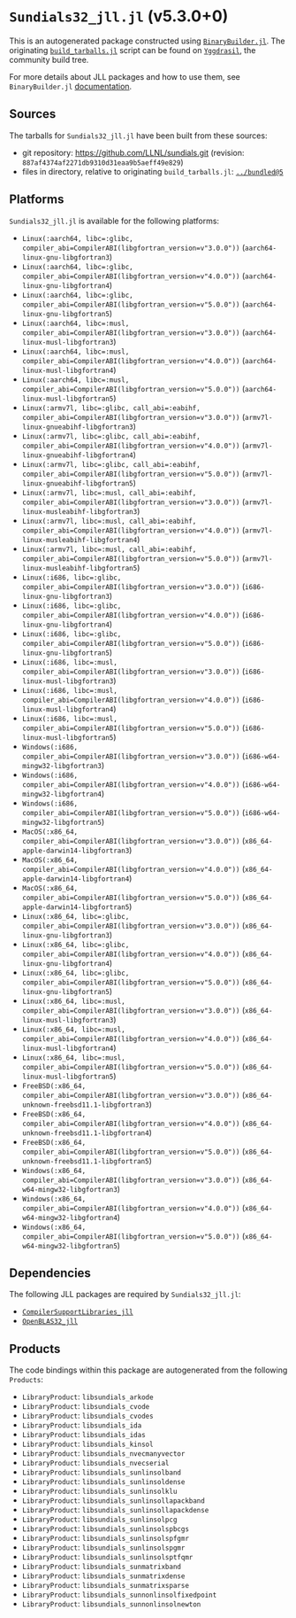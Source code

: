 # `Sundials32_jll.jl` (v5.3.0+0)

This is an autogenerated package constructed using [`BinaryBuilder.jl`](https://github.com/JuliaPackaging/BinaryBuilder.jl). The originating [`build_tarballs.jl`](https://github.com/JuliaPackaging/Yggdrasil/blob/c8b08d677b73fe1ba0fa140df6cfe708337b58f4/S/Sundials/Sundials32@5/build_tarballs.jl) script can be found on [`Yggdrasil`](https://github.com/JuliaPackaging/Yggdrasil/), the community build tree.

For more details about JLL packages and how to use them, see `BinaryBuilder.jl` [documentation](https://juliapackaging.github.io/BinaryBuilder.jl/dev/jll/).

## Sources

The tarballs for `Sundials32_jll.jl` have been built from these sources:

* git repository: https://github.com/LLNL/sundials.git (revision: `887af4374af2271db9310d31eaa9b5aeff49e829`)
* files in directory, relative to originating `build_tarballs.jl`: [`../bundled@5`](https://github.com/JuliaPackaging/Yggdrasil/tree/c8b08d677b73fe1ba0fa140df6cfe708337b58f4/S/Sundials/Sundials32@5/bundled@5)

## Platforms

`Sundials32_jll.jl` is available for the following platforms:

* `Linux(:aarch64, libc=:glibc, compiler_abi=CompilerABI(libgfortran_version=v"3.0.0"))` (`aarch64-linux-gnu-libgfortran3`)
* `Linux(:aarch64, libc=:glibc, compiler_abi=CompilerABI(libgfortran_version=v"4.0.0"))` (`aarch64-linux-gnu-libgfortran4`)
* `Linux(:aarch64, libc=:glibc, compiler_abi=CompilerABI(libgfortran_version=v"5.0.0"))` (`aarch64-linux-gnu-libgfortran5`)
* `Linux(:aarch64, libc=:musl, compiler_abi=CompilerABI(libgfortran_version=v"3.0.0"))` (`aarch64-linux-musl-libgfortran3`)
* `Linux(:aarch64, libc=:musl, compiler_abi=CompilerABI(libgfortran_version=v"4.0.0"))` (`aarch64-linux-musl-libgfortran4`)
* `Linux(:aarch64, libc=:musl, compiler_abi=CompilerABI(libgfortran_version=v"5.0.0"))` (`aarch64-linux-musl-libgfortran5`)
* `Linux(:armv7l, libc=:glibc, call_abi=:eabihf, compiler_abi=CompilerABI(libgfortran_version=v"3.0.0"))` (`armv7l-linux-gnueabihf-libgfortran3`)
* `Linux(:armv7l, libc=:glibc, call_abi=:eabihf, compiler_abi=CompilerABI(libgfortran_version=v"4.0.0"))` (`armv7l-linux-gnueabihf-libgfortran4`)
* `Linux(:armv7l, libc=:glibc, call_abi=:eabihf, compiler_abi=CompilerABI(libgfortran_version=v"5.0.0"))` (`armv7l-linux-gnueabihf-libgfortran5`)
* `Linux(:armv7l, libc=:musl, call_abi=:eabihf, compiler_abi=CompilerABI(libgfortran_version=v"3.0.0"))` (`armv7l-linux-musleabihf-libgfortran3`)
* `Linux(:armv7l, libc=:musl, call_abi=:eabihf, compiler_abi=CompilerABI(libgfortran_version=v"4.0.0"))` (`armv7l-linux-musleabihf-libgfortran4`)
* `Linux(:armv7l, libc=:musl, call_abi=:eabihf, compiler_abi=CompilerABI(libgfortran_version=v"5.0.0"))` (`armv7l-linux-musleabihf-libgfortran5`)
* `Linux(:i686, libc=:glibc, compiler_abi=CompilerABI(libgfortran_version=v"3.0.0"))` (`i686-linux-gnu-libgfortran3`)
* `Linux(:i686, libc=:glibc, compiler_abi=CompilerABI(libgfortran_version=v"4.0.0"))` (`i686-linux-gnu-libgfortran4`)
* `Linux(:i686, libc=:glibc, compiler_abi=CompilerABI(libgfortran_version=v"5.0.0"))` (`i686-linux-gnu-libgfortran5`)
* `Linux(:i686, libc=:musl, compiler_abi=CompilerABI(libgfortran_version=v"3.0.0"))` (`i686-linux-musl-libgfortran3`)
* `Linux(:i686, libc=:musl, compiler_abi=CompilerABI(libgfortran_version=v"4.0.0"))` (`i686-linux-musl-libgfortran4`)
* `Linux(:i686, libc=:musl, compiler_abi=CompilerABI(libgfortran_version=v"5.0.0"))` (`i686-linux-musl-libgfortran5`)
* `Windows(:i686, compiler_abi=CompilerABI(libgfortran_version=v"3.0.0"))` (`i686-w64-mingw32-libgfortran3`)
* `Windows(:i686, compiler_abi=CompilerABI(libgfortran_version=v"4.0.0"))` (`i686-w64-mingw32-libgfortran4`)
* `Windows(:i686, compiler_abi=CompilerABI(libgfortran_version=v"5.0.0"))` (`i686-w64-mingw32-libgfortran5`)
* `MacOS(:x86_64, compiler_abi=CompilerABI(libgfortran_version=v"3.0.0"))` (`x86_64-apple-darwin14-libgfortran3`)
* `MacOS(:x86_64, compiler_abi=CompilerABI(libgfortran_version=v"4.0.0"))` (`x86_64-apple-darwin14-libgfortran4`)
* `MacOS(:x86_64, compiler_abi=CompilerABI(libgfortran_version=v"5.0.0"))` (`x86_64-apple-darwin14-libgfortran5`)
* `Linux(:x86_64, libc=:glibc, compiler_abi=CompilerABI(libgfortran_version=v"3.0.0"))` (`x86_64-linux-gnu-libgfortran3`)
* `Linux(:x86_64, libc=:glibc, compiler_abi=CompilerABI(libgfortran_version=v"4.0.0"))` (`x86_64-linux-gnu-libgfortran4`)
* `Linux(:x86_64, libc=:glibc, compiler_abi=CompilerABI(libgfortran_version=v"5.0.0"))` (`x86_64-linux-gnu-libgfortran5`)
* `Linux(:x86_64, libc=:musl, compiler_abi=CompilerABI(libgfortran_version=v"3.0.0"))` (`x86_64-linux-musl-libgfortran3`)
* `Linux(:x86_64, libc=:musl, compiler_abi=CompilerABI(libgfortran_version=v"4.0.0"))` (`x86_64-linux-musl-libgfortran4`)
* `Linux(:x86_64, libc=:musl, compiler_abi=CompilerABI(libgfortran_version=v"5.0.0"))` (`x86_64-linux-musl-libgfortran5`)
* `FreeBSD(:x86_64, compiler_abi=CompilerABI(libgfortran_version=v"3.0.0"))` (`x86_64-unknown-freebsd11.1-libgfortran3`)
* `FreeBSD(:x86_64, compiler_abi=CompilerABI(libgfortran_version=v"4.0.0"))` (`x86_64-unknown-freebsd11.1-libgfortran4`)
* `FreeBSD(:x86_64, compiler_abi=CompilerABI(libgfortran_version=v"5.0.0"))` (`x86_64-unknown-freebsd11.1-libgfortran5`)
* `Windows(:x86_64, compiler_abi=CompilerABI(libgfortran_version=v"3.0.0"))` (`x86_64-w64-mingw32-libgfortran3`)
* `Windows(:x86_64, compiler_abi=CompilerABI(libgfortran_version=v"4.0.0"))` (`x86_64-w64-mingw32-libgfortran4`)
* `Windows(:x86_64, compiler_abi=CompilerABI(libgfortran_version=v"5.0.0"))` (`x86_64-w64-mingw32-libgfortran5`)

## Dependencies

The following JLL packages are required by `Sundials32_jll.jl`:

* [`CompilerSupportLibraries_jll`](https://github.com/JuliaBinaryWrappers/CompilerSupportLibraries_jll.jl)
* [`OpenBLAS32_jll`](https://github.com/JuliaBinaryWrappers/OpenBLAS32_jll.jl)

## Products

The code bindings within this package are autogenerated from the following `Products`:

* `LibraryProduct`: `libsundials_arkode`
* `LibraryProduct`: `libsundials_cvode`
* `LibraryProduct`: `libsundials_cvodes`
* `LibraryProduct`: `libsundials_ida`
* `LibraryProduct`: `libsundials_idas`
* `LibraryProduct`: `libsundials_kinsol`
* `LibraryProduct`: `libsundials_nvecmanyvector`
* `LibraryProduct`: `libsundials_nvecserial`
* `LibraryProduct`: `libsundials_sunlinsolband`
* `LibraryProduct`: `libsundials_sunlinsoldense`
* `LibraryProduct`: `libsundials_sunlinsolklu`
* `LibraryProduct`: `libsundials_sunlinsollapackband`
* `LibraryProduct`: `libsundials_sunlinsollapackdense`
* `LibraryProduct`: `libsundials_sunlinsolpcg`
* `LibraryProduct`: `libsundials_sunlinsolspbcgs`
* `LibraryProduct`: `libsundials_sunlinsolspfgmr`
* `LibraryProduct`: `libsundials_sunlinsolspgmr`
* `LibraryProduct`: `libsundials_sunlinsolsptfqmr`
* `LibraryProduct`: `libsundials_sunmatrixband`
* `LibraryProduct`: `libsundials_sunmatrixdense`
* `LibraryProduct`: `libsundials_sunmatrixsparse`
* `LibraryProduct`: `libsundials_sunnonlinsolfixedpoint`
* `LibraryProduct`: `libsundials_sunnonlinsolnewton`
